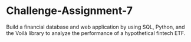 # Challenge-Assignment-7
Build a financial database and web application by using SQL, Python, and the Voilà library to analyze the performance of a hypothetical fintech ETF.
